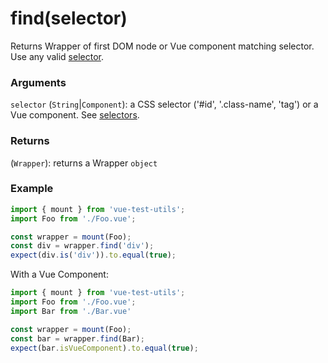 # find(selector)

Returns Wrapper of first DOM node or Vue component matching selector. Use any valid [selector](/api/mount/selectors.md).

### Arguments

`selector` (`String`|`Component`): a CSS selector ('#id', '.class-name', 'tag') or a Vue component. See [selectors](/api/mount/selectors.md).

### Returns

(`Wrapper`): returns a Wrapper `object`


### Example

```js
import { mount } from 'vue-test-utils';
import Foo from './Foo.vue';

const wrapper = mount(Foo);
const div = wrapper.find('div');
expect(div.is('div')).to.equal(true);
```

With a Vue Component:
```js
import { mount } from 'vue-test-utils';
import Foo from './Foo.vue';
import Bar from './Bar.vue'

const wrapper = mount(Foo);
const bar = wrapper.find(Bar);
expect(bar.isVueComponent).to.equal(true);
```
